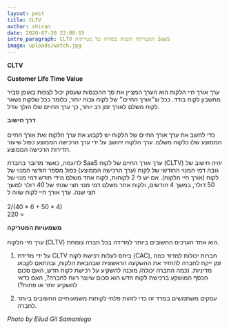 ```yaml
---
layout: post
title: CLTV
author: shiran
date: 2020-07-30 22:08:15
intro_paragraph: CLTV המטריקה השניה בסדרה על מטריקות SaaS
image: uploads/watch.jpg
---
```

**CLTV**

**Customer Life Time Value**

ערך אורך חיי הלקוח הוא הערך המציין את סך ההכנסות שעסק יכול לצפות באופן סביר מחשבון לקוח בודד. ככל ש״אורך החיים״ של לקוח גבוה יותר, כלומר ככל שלקוח נשאר לקוח משלם לאורך זמן רב יותר, כך ערך החיים שלו הולך וגדל.

**דרך חישוב** <br> <br>
כדי לחשב את ערך אורך החיים של הלקוח יש לקבוע את ערך הלקוח ואת אורך החיים הממוצע שלו כלקוח משלם. 
ערך הלקוח יחושב על ידי ערך הרכישה הממוצע כפול שיעור תדירות הרכישה הממוצע. 

לדוגמה, כאשר מדובר בחברת SaaS ערך אורך החיים של לקוח (CLTV) יהיה חישוב של גובה דמי המנוי החודשי של לקוח (ערך הרכישה הממוצע) כפול מספר חודשי המנוי של לקוח (אורך חיי הלקוח). 
אם יש לי 2 לקוחות, לקוח אחד משלם מידי חודש דמי מנוי של 50 דולר, במשך 4 חודשים, ולקוח אחר משלם דמי מנוי חצי שנתי של 40 דולר למשך חצי שנה. ערך אורך חיי לקוח שווה ל<br><br>
2/(40 * 6 + 50 * 4)
<br> 220 =


**משמעויות המטריקה** <br> <br>
ערך חיי הלקוח (CLTV) הוא אחד הערכים החשובים ביותר למדידה בכל חברה צומחת.

1. על ידי מדידת CLTV ביחס לעלות רכישת לקוח (CAC), חברות יכולות למדוד כמה זמן ייקח לחברה להחזיר את ההשקעה הראשונית שבהבאת הלקוח, ובהתאם לקבוע מדיניות. (כמה החברה יכולה/ מוכנה להשקיע על רכישת לקוח חדש, האם סכום הכסף המושקע ברכישת לקוח חדש הוא סכום שיוצר רווח לחברה?, האם כדאי להשקיע יותר או פחות?)

2. עסקים משתמשים במדד זה כדי לזהות פלחי לקוחות משמעותיים החשובים ביותר לחברה.



*Photo by Eliud Gil Samaniego*